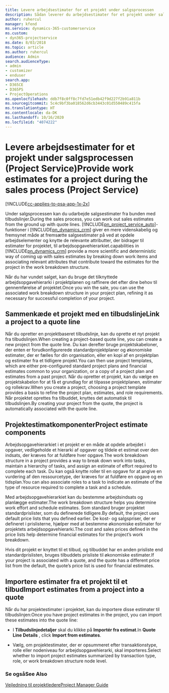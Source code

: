 ```yaml
---
title: Levere arbejdsestimater for et projekt under salgsprocessen
description: Sådan leverer du arbejdsestimater for et projekt under salgsprocessen i Project Service
author: ruhercul
manager: kfend
ms.service: dynamics-365-customerservice
ms.custom:
- dyn365-projectservice
ms.date: 8/03/2018
ms.topic: article
ms.author: ruhercul
audience: Admin
search.audienceType:
- admin
- customizer
- enduser
search.app:
- D365CE
- D365PS
- ProjectOperations
ms.openlocfilehash: ddb7f8c0ff8c7fd7e51edb42f9d227f2b91a811b
ms.sourcegitcommit: 5c4c9bf3ba018562d6cb3443c01d550489c415fa
ms.translationtype: HT
ms.contentlocale: da-DK
ms.lasthandoff: 10/16/2020
ms.locfileid: "4074222"
---
```

# <a name="provide-work-estimates-for-a-project-during-the-sales-process-project-service"></a><span data-ttu-id="a6359-103">Levere arbejdsestimater for et projekt under salgsprocessen (Project Service)</span><span class="sxs-lookup"><span data-stu-id="a6359-103">Provide work estimates for a project during the sales process (Project Service)</span></span>

[!INCLUDE[cc-applies-to-psa-app-1x-2x](../includes/cc-applies-to-psa-app-1x-2x.md)]

<span data-ttu-id="a6359-104">Under salgsprocessen kan du udarbejde salgsestimater fra bunden med tilbudslinjer.</span><span class="sxs-lookup"><span data-stu-id="a6359-104">During the sales process, you can work out sales estimates from the ground up with quote lines.</span></span> [!INCLUDE[pn_project_service_auto](../includes/pn-project-service-auto.md)]<span data-ttu-id="a6359-105">-funktioner i [!INCLUDE[pn_dynamics_crm](../includes/pn-dynamics-crm.md)] giver en mere videnskabelig og fremsynet måde at fremsætte salgsestimater på ved at opdele arbejdselementer og knytte de relevante attributter, der bidrager til estimater for projektet, til arbejdsopgavehierarkiet.</span><span class="sxs-lookup"><span data-stu-id="a6359-105">capabilities in [!INCLUDE[pn_dynamics_crm](../includes/pn-dynamics-crm.md)] provide a more scientific and deterministic way of coming up with sales estimates by breaking down work items and associating relevant attributes that contribute toward the estimates for the project in the work breakdown structure.</span></span>  
  
 <span data-ttu-id="a6359-106">Når du har vundet salget, kan du bruge det tilknyttede arbejdsopgavehierarki i projektplanen og raffinere det efter dine behov til gennemførelse af projektet.</span><span class="sxs-lookup"><span data-stu-id="a6359-106">Once you win the sale, you can use the associated work breakdown structure in your project plan, refining it as necessary for successful completion of your project.</span></span>  
  
## <a name="link-a-project-to-a-quote-line"></a><span data-ttu-id="a6359-107">Sammenkæde et projekt med en tilbudslinje</span><span class="sxs-lookup"><span data-stu-id="a6359-107">Link a project to a quote line</span></span>  
 <span data-ttu-id="a6359-108">Når du opretter en projektbaseret tilbudslinje, kan du oprette et nyt projekt fra tilbudslinjen.</span><span class="sxs-lookup"><span data-stu-id="a6359-108">When creating a project-based quote line, you can create a new project from the quote line.</span></span> <span data-ttu-id="a6359-109">Du kan derefter bruge projektskabeloner, der enten er forudkonfigurerede standardprojektplaner og økonomiske estimater, der er fælles for din organisation, eller en kopi af en projektplan og estimater fra et tidligere projekt.</span><span class="sxs-lookup"><span data-stu-id="a6359-109">You can then use project templates, which are either pre-configured standard project plans and financial estimates common to your organization, or a copy of a project plan and estimates from a past project.</span></span> <span data-ttu-id="a6359-110">Når du opretter et projekt, kan du vælge en projektskabelon for at få et grundlag for at tilpasse projektplanen, estimater og rollekrav.</span><span class="sxs-lookup"><span data-stu-id="a6359-110">When you create a project, choosing a project template provides a basis to refine the project plan, estimates, and role requirements.</span></span> <span data-ttu-id="a6359-111">Når projektet oprettes fra tilbuddet, knyttes det automatisk til tilbudslinjen.</span><span class="sxs-lookup"><span data-stu-id="a6359-111">By creating your project from the quote, the project is automatically associated with the quote line.</span></span>  
  
## <a name="project-estimate-components"></a><span data-ttu-id="a6359-112">Projektestimatkomponenter</span><span class="sxs-lookup"><span data-stu-id="a6359-112">Project estimate components</span></span>  
 <span data-ttu-id="a6359-113">Arbejdsopgavehierarkiet i et projekt er en måde at opdele arbejdet i opgaver, vedligeholde et hierarki af opgaver og tildele et estimat over den indsats, der kræves for at fuldføre hver opgave.</span><span class="sxs-lookup"><span data-stu-id="a6359-113">The work breakdown structure in a project provides a way to break down work into tasks, maintain a hierarchy of tasks, and assign an estimate of effort required to complete each task.</span></span> <span data-ttu-id="a6359-114">Du kan også knytte roller til en opgave for at angive en vurdering af den ressourcetype, der kræves for at fuldføre en opgave og en tidsplan.</span><span class="sxs-lookup"><span data-stu-id="a6359-114">You can also associate roles to a task to indicate an estimate of the type of resource required to complete a task and a schedule.</span></span>  
  
 <span data-ttu-id="a6359-115">Med arbejdsopgavehierarkiet kan du bestemme arbejdsindsats og planlægge estimater.</span><span class="sxs-lookup"><span data-stu-id="a6359-115">The work breakdown structure helps you determine work effort and schedule estimates.</span></span> <span data-ttu-id="a6359-116">Som standard bruger projektet standardprislister, som du definerede tidligere.</span><span class="sxs-lookup"><span data-stu-id="a6359-116">By default, the project uses default price lists that you defined earlier.</span></span> <span data-ttu-id="a6359-117">De kost- og salgspriser, der er defineret i prislisterne, hjælper med at bestemme økonomiske estimater for projektets arbejdsopgavehierarki.</span><span class="sxs-lookup"><span data-stu-id="a6359-117">The cost and sales prices defined in the price lists help determine financial estimates for the project’s work breakdown.</span></span>  
  
 <span data-ttu-id="a6359-118">Hvis dit projekt er knyttet til et tilbud, og tilbuddet har en anden prisliste end standardprislisten, bruges tilbuddets prisliste til økonomiske estimater.</span><span class="sxs-lookup"><span data-stu-id="a6359-118">If your project is associated with a quote, and the quote has a different price list from the default, the quote’s price list is used for financial estimates.</span></span>  
  
## <a name="import-estimates-from-a-project-into-a-quote"></a><span data-ttu-id="a6359-119">Importere estimater fra et projekt til et tilbud</span><span class="sxs-lookup"><span data-stu-id="a6359-119">Import estimates from a project into a quote</span></span>  
 <span data-ttu-id="a6359-120">Når du har projektestimater i projektet, kan du importere disse estimater til tilbudslinjen:</span><span class="sxs-lookup"><span data-stu-id="a6359-120">Once you have project estimates in the project, you can import these estimates into the quote line:</span></span>  
  
-   <span data-ttu-id="a6359-121">I **Tilbudslinjedetaljer** skal du klikke på **Importér fra estimat**.</span><span class="sxs-lookup"><span data-stu-id="a6359-121">In **Quote Line Details** , click **Import from estimates**.</span></span> 

-   <span data-ttu-id="a6359-122">Vælg, om projektestimater, der er opsummeret efter transaktionstype, rolle eller nodeniveau for arbejdsopgavehierarki, skal importeres.</span><span class="sxs-lookup"><span data-stu-id="a6359-122">Select whether to import project estimates summarized by transaction type, role, or work breakdown structure node level.</span></span>  
  
### <a name="see-also"></a><span data-ttu-id="a6359-123">Se også</span><span class="sxs-lookup"><span data-stu-id="a6359-123">See Also</span></span>  
 [<span data-ttu-id="a6359-124">Vejledning til projektledere</span><span class="sxs-lookup"><span data-stu-id="a6359-124">Project Manager Guide</span></span>](../psa/project-manager-guide.md)
